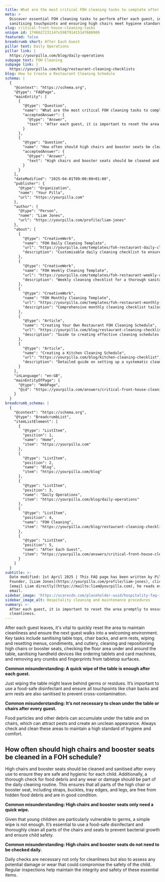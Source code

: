 ```yaml
---
title: What are the most critical FOH cleaning tasks to complete after every guest?
meta: >
  Discover essential FOH cleaning tasks to perform after each guest, including
  sanitising touchpoints and ensuring high chairs meet hygiene standards.
slug: critical-front-house-cleaning-tasks
unique id: 1746627231147x598791415147686900
featured: false
breadcrumb short: After Each Guest
pillar text: Daily Operations
pillar link: |
  https://yourpilla.com/blog/daily-operations
subpage text: FOH Cleaning
subpage link: |
  https://yourpilla.com/blog/restaurant-cleaning-checklists
blog: How to Create a Restaurant Cleaning Schedule
schema: |
  {
    "@context": "https://schema.org",
    "@type": "FAQPage",
    "mainEntity": [
      {
        "@type": "Question",
        "name": "What are the most critical FOH cleaning tasks to complete after every guest?",
        "acceptedAnswer": {
          "@type": "Answer",
          "text": "After each guest, it is important to reset the area promptly to ensure cleanliness. This includes sanitising table tops, chair backs, and armrests, wiping and resetting menus, condiments, and utensils. Clean high chairs or booster seats, sanitise handheld devices like tablets and payment machines, and remove any crumbs and prints from surfaces to maintain a pleasing environment."
        }
      },
      {
        "@type": "Question",
        "name": "How often should high chairs and booster seats be cleaned in a FOH schedule?",
        "acceptedAnswer": {
          "@type": "Answer",
          "text": "High chairs and booster seats should be cleaned and sanitised after every use. They should also be checked daily for food debris, wear, or damage to ensure they are safe and clean for each child."
        }
      }
    ],
    "dateModified": "2025-04-01T09:00:00+01:00",
    "publisher": {
      "@type": "Organization",
      "name": "Your Pilla",
      "url": "https://yourpilla.com"
    },
    "author": {
      "@type": "Person",
      "name": "Liam Jones",
      "url": "https://yourpilla.com/profile/liam-jones"
    },
    "about": [
      {
        "@type": "CreativeWork",
        "name": "FOH Daily Cleaning Template",
        "url": "https://yourpilla.com/templates/foh-restaurant-daily-cleaning",
        "description": "Customisable daily cleaning checklist to ensure a clean and welcoming front of house atmosphere."
      },
      {
        "@type": "CreativeWork",
        "name": "FOH Weekly Cleaning Template",
        "url": "https://yourpilla.com/templates/foh-restaurant-weekly-cleaning",
        "description": "Weekly cleaning checklist for a thorough sanitation of the restaurant front house areas."
      },
      {
        "@type": "CreativeWork",
        "name": "FOH Monthly Cleaning Template",
        "url": "https://yourpilla.com/templates/foh-restaurant-monthly-cleaning",
        "description": "Comprehensive monthly cleaning checklist tailored to keep front house areas pristine."
      },
      {
        "@type": "Article",
        "name": "Creating Your Own Restaurant FOH Cleaning Schedule",
        "url": "https://yourpilla.com/blog/restaurant-cleaning-checklists",
        "description": "Guide to creating effective cleaning schedules for maintaining restaurant front of house areas."
      },
      {
        "@type": "Article",
        "name": "Creating a Kitchen Cleaning Schedule",
        "url": "https://yourpilla.com/blog/kitchen-cleaning-checklist",
        "description": "Detailed guide on setting up a systematic cleaning schedule for kitchen spaces in restaurants."
      }
    ],
    "inLanguage": "en-GB",
    "mainEntityOfPage": {
      "@type": "WebPage",
      "@id": "https://yourpilla.com/answers/critical-front-house-cleaning-tasks"
    }
  }
breadcrumb_schema: |
  {
    "@context": "https://schema.org",
    "@type": "BreadcrumbList",
    "itemListElement": [
      {
        "@type": "ListItem",
        "position": 1,
        "name": "Home",
        "item": "https://yourpilla.com"
      },
      {
        "@type": "ListItem",
        "position": 2,
        "name": "Blog",
        "item": "https://yourpilla.com/blog"
      },
      {
        "@type": "ListItem",
        "position": 3,
        "name": "Daily Operations",
        "item": "https://yourpilla.com/blog/daily-operations"
      },
      {
        "@type": "ListItem",
        "position": 4,
        "name": "FOH Cleaning",
        "item": "https://yourpilla.com/blog/restaurant-cleaning-checklists"
      },
      {
        "@type": "ListItem",
        "position": 5,
        "name": "After Each Guest",
        "item": "https://yourpilla.com/answers/critical-front-house-cleaning-tasks"
      }
    ]
  }
subtitle: >-
  Date modified: 1st April 2025 | This FAQ page has been written by Pilla
  Founder, [Liam Jones](https://yourpilla.com/profile/liam-jones), click to
  [email Liam directly](https://mailto:liam@yourpilla.com), he reads every
  email.
sidebar_image: 'https://ucarecdn.com/placeholder-uuid/hospitality-faq-image.jpg'
sidebar_image_alt: Hospitality cleaning and maintenance procedures
summary: >-
  After each guest, it is important to reset the area promptly to ensure
  cleanliness.
---
```

After each guest leaves, it's vital to quickly reset the area to maintain cleanliness and ensure the next guest walks into a welcoming environment. Key tasks include sanitising table tops, chair backs, and arm rests, wiping and resetting menus, condiments, and cutlery, cleaning and repositioning high chairs or booster seats, checking the floor area under and around the table, sanitising handheld devices like ordering tablets and card machines, and removing any crumbs and fingerprints from tabletop surfaces.

**Common misunderstanding: A quick wipe of the table is enough after each guest.**

Just wiping the table might leave behind germs or residues. It’s important to use a food-safe disinfectant and ensure all touchpoints like chair backs and arm rests are also sanitised to prevent cross-contamination.

**Common misunderstanding: It’s not necessary to clean under the table or chairs after every guest.**

Food particles and other debris can accumulate under the table and on chairs, which can attract pests and create an unclean appearance. Always check and clean these areas to maintain a high standard of hygiene and comfort.

## How often should high chairs and booster seats be cleaned in a FOH schedule?

High chairs and booster seats should be cleaned and sanitised after every use to ensure they are safe and hygienic for each child. Additionally, a thorough check for food debris and any wear or damage should be part of the daily cleaning routine. This ensures that all parts of the high chair or booster seat, including straps, buckles, tray edges, and legs, are free from hidden food debris and are in good condition.

**Common misunderstanding: High chairs and booster seats only need a quick wipe.**

Given that young children are particularly vulnerable to germs, a simple wipe is not enough. It’s essential to use a food-safe disinfectant and thoroughly clean all parts of the chairs and seats to prevent bacterial growth and ensure child safety.

**Common misunderstanding: High chairs and booster seats do not need to be checked daily.**

Daily checks are necessary not only for cleanliness but also to assess any potential damage or wear that could compromise the safety of the child. Regular inspections help maintain the integrity and safety of these essential items.
